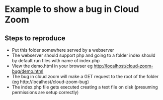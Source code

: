 Example to show a bug in Cloud Zoom
===================================

Steps to reproduce
------------------
- Put this folder somewhere served by a webserver
- The webserver should support php and going to a folder index should by default run files with name of index.php
- View the demo.html in your browser eg [http://localhost/cloud-zoom-bug/demo.html](http://localhost/cloud-zoom-bug/demo.html)
- The bug in cloud zoom will make a GET request to the root of the folder (eg http://localhost/cloud-zoom-bug)
- The index.php file gets executed creating a text file on disk (presuming permissions are setup correctly)